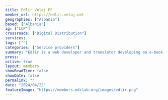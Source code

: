 ```yaml
---
title: Edlir Velaj PF
member_url: https://edlir.velaj.net
geographies: ["Albania"]
based: ["Albania"]
ig: ["LCP"]
crossroads: ["Digital Distribution"]
services:
tags: [""]
categories: ["Service providers"]
summary: "Edlir is a web developer and translator developing an e-book and audiobook platform aimed at expanding access to digital reading in Albania"
press:
active: true
layout: members
showReadTime: false
showDate: false
permalink: ""
date: "2024/04/22"
featureImage: "https://members.edrlab.org/images/edlir.png"
---
```

